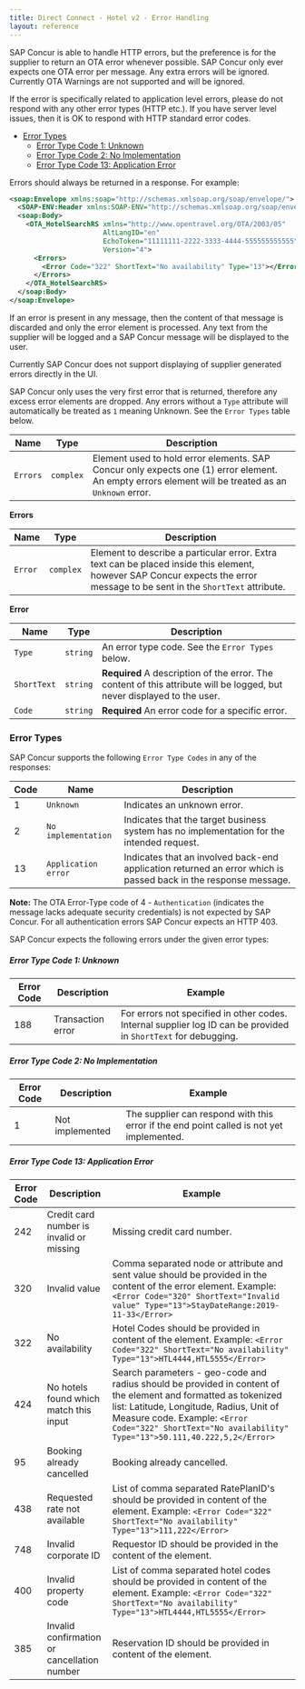 ```yaml
---
title: Direct Connect - Hotel v2 - Error Handling
layout: reference
---
```


SAP Concur is able to handle HTTP errors, but the preference is for the supplier to return an OTA error whenever possible.  SAP Concur only ever expects one OTA error per message. Any extra errors will be ignored.
Currently OTA Warnings are not supported and will be ignored.

If the error is specifically related to application level errors, please do not respond with any other error types (HTTP etc.). If you have server level issues, then it is OK to respond with HTTP standard error codes.

* [Error Types](#error-types)
  * [Error Type Code 1: Unknown](#unknown)
  * [Error Type Code 2: No Implementation](#no-implementation)
  * [Error Type Code 13: Application Error](#app-error)

Errors should always be returned in a response. For example:

```xml
<soap:Envelope xmlns:soap="http://schemas.xmlsoap.org/soap/envelope/">
  <SOAP-ENV:Header xmlns:SOAP-ENV="http://schemas.xmlsoap.org/soap/envelope/"/>
  <soap:Body>
    <OTA_HotelSearchRS xmlns="http://www.opentravel.org/OTA/2003/05"
                       AltLangID="en"
                       EchoToken="11111111-2222-3333-4444-555555555555" PrimaryLangID="en"
                       Version="4">
      <Errors>
        <Error Code="322" ShortText="No availability" Type="13"></Error>
      </Errors>
    </OTA_HotelSearchRS>
  </soap:Body>
</soap:Envelope>
```

If an error is present in any message, then the content of that message is discarded and only the error element is processed. Any text from the supplier will be logged and a SAP Concur message will be displayed to the user.  

Currently SAP Concur does not support displaying of supplier generated errors directly in the UI.  

SAP Concur only uses the very first error that is returned, therefore any excess error elements are dropped.  Any errors without a `Type` attribute will automatically be treated as `1` meaning Unknown.  See the `Error Types` table below.

|Name|Type| Description |
|---------|-----------|-------------|
|`Errors`|`complex`|Element used to hold error elements. SAP Concur only expects one (1) error element. An empty errors element will be treated as an `Unknown` error.|

**Errors**

|Name|Type|Description|
|---------|-----------|-------------|
|`Error`|`complex`|Element to describe a particular error. Extra text can be placed inside this element, however SAP Concur expects the error message to be sent in the `ShortText` attribute.|

**Error**

|Name|Type|Description|
|-------------|-----------|-------------|
|`Type`|`string`|An error type code. See the `Error Types` below. |
|`ShortText`|`string`|**Required** A description of the error. The content of this attribute will be logged, but never displayed to the user.|
|`Code`|`string`|**Required** An error code for a specific error.|

### <a name="error-types"></a>Error Types

SAP Concur supports the following `Error Type Codes` in any of the responses:

|Code|Name|Description|
|------|-------------------|-------------|
|1|`Unknown`|Indicates an unknown error.|
|2|`No implementation`|Indicates that the target business system has no implementation for the intended request.|
|13|`Application error`|Indicates that an involved back-end application returned an error which is passed back in the response message.|

**Note:** The OTA Error-Type code of 4 - `Authentication` (indicates the message lacks adequate security credentials) is not expected by SAP Concur.  For all authentication errors SAP Concur expects an HTTP 403.

SAP Concur expects the following errors under the given error types:

##### <a name="unknown"></a>Error Type Code 1: Unknown

|Error Code|Description|Example|
|------------|-------------------|---------|
|188|Transaction error|For errors not specified in other codes. Internal supplier log ID can be provided in `ShortText` for debugging.|

##### <a name="no-implementation"></a>Error Type Code 2: No Implementation

|Error Code|Description|Example|
|------------|-----------------|---------|
|1|Not implemented|The supplier can respond with this error if the end point called is not yet implemented. |

##### <a name="app-error"></a>Error Type Code 13: Application Error

|Error Code|Description|Example|
|------------|---------------------------------------------|---------|
|242|Credit card number is invalid or missing|Missing credit card number.|
|320|Invalid value|Comma separated node or attribute and sent value should be provided in the content of the error element. Example: ```<Error Code="320" ShortText="Invalid value" Type="13">StayDateRange:2019-11-33</Error> ```|
|322|No availability|Hotel Codes should be provided in content of the element. Example: ```<Error Code="322" ShortText="No availability" Type="13">HTL4444,HTL5555</Error>```|  
|424|No hotels found which match this input|Search parameters - geo-code and radius should be provided in content of the element and formatted as tokenized list: Latitude, Longitude, Radius, Unit of Measure code. Example: ```<Error Code="322" ShortText="No availability" Type="13">50.111,40.222,5,2</Error>```|
|95|Booking already cancelled|Booking already cancelled.|
|438|Requested rate not available|List of comma separated RatePlanID's should be provided in content of the element. Example: ```<Error Code="322" ShortText="No availability" Type="13">111,222</Error>```|
|748|Invalid corporate ID|Requestor ID should be provided in the content of the element.|
|400|Invalid property code|List of comma separated hotel codes should be provided in content of the element. Example: ```<Error Code="322" ShortText="No availability" Type="13">HTL4444,HTL5555</Error>```|
|385|Invalid confirmation or cancellation number|Reservation ID should be provided in content of the element.|

